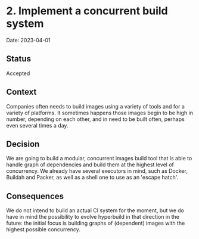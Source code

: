 # 2. Implement a concurrent build system

Date: 2023-04-01

## Status

Accepted

## Context

Companies often needs to build images using a variety of tools and for a variety of platforms.
It sometimes happens those images begin to be high in number, depending on each other, and in need to be built often, perhaps even several times a day.

## Decision

We are going to build a modular, concurrent images build tool that is able to handle graph of dependencies and build them at the highest level of concurrency.
We already have several executors in mind, such as Docker, Buildah and Packer, as well as a shell one to use as an 'escape hatch'.

## Consequences

We do not intend to build an actual CI system for the moment, but we do have in mind the possibility to evolve hyperbuild in that direction in the future: the initial focus is building graphs of (dependent) images with the highest possible concurrency.
